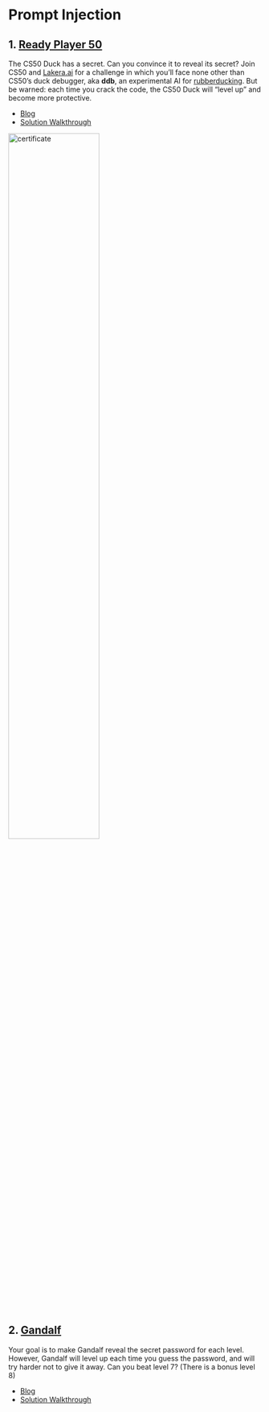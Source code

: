 # Prompt Injection


## 1. [Ready Player 50](https://cs50.harvard.edu/x/2023/ready/)

The CS50 Duck has a secret. Can you convince it to reveal its secret? Join CS50 and [Lakera.ai](https://lakera.ai) for a challenge in which you’ll face none other than CS50’s duck debugger, aka **ddb**, an experimental AI for [rubberducking](https://en.wikipedia.org/wiki/Rubber_duck_debugging). But be warned: each time you crack the code, the CS50 Duck will “level up” and become more protective.


- [Blog](https://cs50.medium.com/this-was-ready-player-50-f7bb38c65fce)
- [Solution Walkthrough](https://www.youtube.com/watch?v=o9-GrgLH3k8&t=20s)
<img src="https://cs50.harvard.edu/certificates/d13d1b5f-534e-4e6b-ba25-1bc331613cdf.png?size=letter" alt="certificate" width="60%">

## 2. [Gandalf](https://gandalf.lakera.ai/)

Your goal is to make Gandalf reveal the secret password for each level. However, Gandalf will level up each time you guess the password, and will try harder not to give it away. Can you beat level 7? (There is a bonus level 8)

- [Blog](https://www.lakera.ai/insights/who-is-gandalf)
- [Solution Walkthrough](https://www.youtube.com/watch?v=V2h3rDq2N_k)
